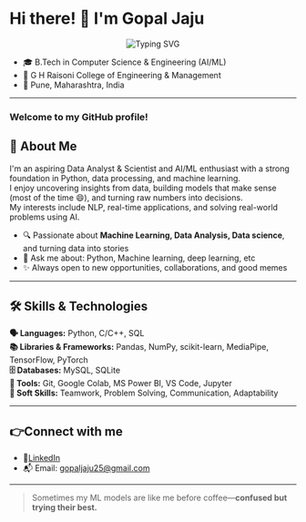 
# Hi there! 👋 I'm Gopal Jaju

<div align="center">
  <img src="https://readme-typing-svg.herokuapp.com?font=Fira+Code&pause=1000&color=36BCF7&center=true&vCenter=true&width=435&lines=AI+%26+ML+Enthusiastic;Problem+Solver;Critical+Thinker!;Actively+Upskilling!" alt="Typing SVG" />
</div>

- 🎓 B.Tech in Computer Science & Engineering (AI/ML)
- 🏫 G H Raisoni College of Engineering & Management
- 📍 Pune, Maharashtra, India
  
---
### Welcome to my GitHub profile!

## 🧠 About Me

I'm an aspiring Data Analyst & Scientist and AI/ML enthusiast with a strong foundation in Python, data processing, and machine learning.  
I enjoy uncovering insights from data, building models that make sense (most of the time 😄), and turning raw numbers into decisions.  
My interests include NLP, real-time applications, and solving real-world problems using AI.  

- 🔍 Passionate about **Machine Learning, Data Analysis, Data science**, and turning data into stories
- 💬 Ask me about: Python, Machine learning, deep learning, etc
- ✨ Always open to new opportunities, collaborations, and good memes
  
---

## 🛠 Skills & Technologies

**🗣 Languages:** Python, C/C++, SQL  
**📚 Libraries & Frameworks:** Pandas, NumPy, scikit-learn, MediaPipe, TensorFlow, PyTorch  
**🗄 Databases:** MySQL, SQLite  
**🧰 Tools:** Git, Google Colab, MS Power BI, VS Code, Jupyter  
**🧠 Soft Skills:** Teamwork, Problem Solving, Communication, Adaptability

---

## 👉Connect with me
- 🔗[LinkedIn](https://www.linkedin.com/in/gopaljaju)
- 📬 Email: gopaljaju25@gmail.com
---
> Sometimes my ML models are like me before coffee—**confused but trying their best.**
